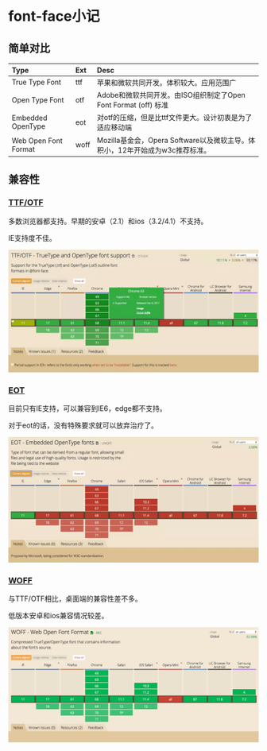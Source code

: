 # font-face小记

## 简单对比

| Type | Ext | Desc |
| :--- | :--- | :--- |
| True Type Font | ttf | 苹果和微软共同开发。体积较大。应用范围广 |
| Open Type Font | otf | Adobe和微软共同开发。由ISO组织制定了Open Font Format \(off\) 标准 |
| Embedded OpenType | eot | 对otf的压缩，但是比ttf文件更大。设计初衷是为了适应移动端 |
| Web Open Font Format | woff | Mozilla基金会，Opera Software以及微软主导。体积小，12年开始成为w3c推荐标准。 |

## 兼容性

### [TTF/OTF](https://caniuse.com/#search=ttf)

多数浏览器都支持。早期的安卓（2.1）和ios（3.2/4.1）不支持。

IE支持度不佳。

![](../../../.gitbook/assets/2018-08-29-17-35-52.png)

### [EOT](https://caniuse.com/#search=eot)

目前只有IE支持，可以兼容到IE6，edge都不支持。

对于eot的话，没有特殊要求就可以放弃治疗了。

![](../../../.gitbook/assets/2018-08-29-17-36-10.png)

### [WOFF](https://caniuse.com/#search=woff)

与TTF/OTF相比，桌面端的兼容性差不多。

低版本安卓和ios兼容情况较差。

![](../../../.gitbook/assets/2018-08-29-17-44-17.png)


